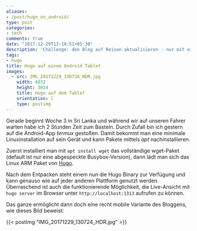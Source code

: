 ```yaml
---
aliases:
- /post/hugo_on_android/
type: post
categories:
- tech
comments: true
date: "2017-12-29T13:18:51+05:30"
description: 'Challenge: den Blog auf Reisen aktualisieren - nur mit einem Android-Device'
tags:
- hugo
title: Hugo auf einem Android Tablet
images:
  - src: IMG_20171229_130724_HDR.jpg
    width: 4032
    height: 3024
    title: Hugo auf dem Tablet
    orientation: l
    type: postimg
---
```


Gerade beginnt Woche 3 in Sri Lanka und während wir auf unseren Fahrer warten habe ich 2 Stunden Zeit zum Basteln. 
Durch Zufall bin ich gestern auf die Android-App _termux_ gestoßen. Damit bekommt man eine minimale Linuxinstallation auf sein Gerät 
und kann Pakete mittels _apt_ nachinstallieren.

Zuerst installiert man mit `apt install wget` das vollständige wget-Paket (default ist nur eine abgespeckte Busybox-Version), dann lädt
man sich das Linux ARM Paket von [Hugo][hugo].

Nach dem Entpacken steht einem nun die Hugo Binary zur Verfügung und kann genauso wie auf jeder anderen Plattform genutzt werden. 
Überraschend ist auch die funktionierende Möglichkeit, die Live-Ansicht mit `hugo server` im Browser unter `http://localhost:1313` aufrufen zu können.

Das ganze ermöglicht dann doch eine recht mobile Variante des Bloggens, wie dieses Bild beweist:

{{< postimg "IMG_20171229_130724_HDR.jpg" >}}

[hugo]: https://github.com/gohugoio/hugo/releases
